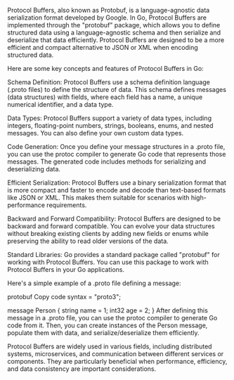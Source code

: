 Protocol Buffers, also known as Protobuf, is a language-agnostic data serialization format developed by Google. In Go, Protocol Buffers are implemented through the "protobuf" package, which allows you to define structured data using a language-agnostic schema and then serialize and deserialize that data efficiently. Protocol Buffers are designed to be a more efficient and compact alternative to JSON or XML when encoding structured data.

Here are some key concepts and features of Protocol Buffers in Go:

Schema Definition: Protocol Buffers use a schema definition language (.proto files) to define the structure of data. This schema defines messages (data structures) with fields, where each field has a name, a unique numerical identifier, and a data type.

Data Types: Protocol Buffers support a variety of data types, including integers, floating-point numbers, strings, booleans, enums, and nested messages. You can also define your own custom data types.

Code Generation: Once you define your message structures in a .proto file, you can use the protoc compiler to generate Go code that represents those messages. The generated code includes methods for serializing and deserializing data.

Efficient Serialization: Protocol Buffers use a binary serialization format that is more compact and faster to encode and decode than text-based formats like JSON or XML. This makes them suitable for scenarios with high-performance requirements.

Backward and Forward Compatibility: Protocol Buffers are designed to be backward and forward compatible. You can evolve your data structures without breaking existing clients by adding new fields or enums while preserving the ability to read older versions of the data.

Standard Libraries: Go provides a standard package called "protobuf" for working with Protocol Buffers. You can use this package to work with Protocol Buffers in your Go applications.

Here's a simple example of a .proto file defining a message:

protobuf
Copy code
syntax = "proto3";

message Person {
  string name = 1;
  int32 age = 2;
}
After defining this message in a .proto file, you can use the protoc compiler to generate Go code from it. Then, you can create instances of the Person message, populate them with data, and serialize/deserialize them efficiently.

Protocol Buffers are widely used in various fields, including distributed systems, microservices, and communication between different services or components. They are particularly beneficial when performance, efficiency, and data consistency are important considerations.